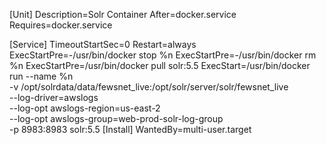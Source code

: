 [Unit]
Description=Solr Container
After=docker.service
Requires=docker.service

[Service]
TimeoutStartSec=0
Restart=always
ExecStartPre=-/usr/bin/docker stop %n
ExecStartPre=-/usr/bin/docker rm %n
ExecStartPre=/usr/bin/docker pull solr:5.5
ExecStart=/usr/bin/docker run --name %n \
	-v /opt/solrdata/data/fewsnet_live:/opt/solr/server/solr/fewsnet_live \
	--log-driver=awslogs \
	--log-opt awslogs-region=us-east-2 \
	--log-opt awslogs-group=web-prod-solr-log-group	\
	-p 8983:8983 solr:5.5
[Install]
WantedBy=multi-user.target
